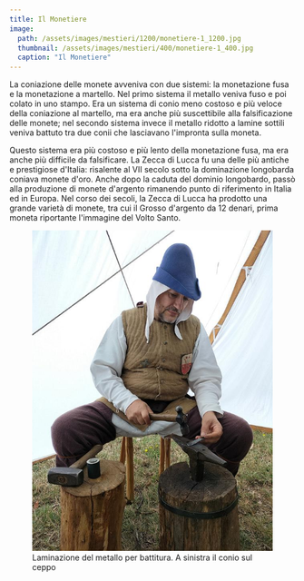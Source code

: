 ```yaml
---
title: Il Monetiere
image: 
  path: /assets/images/mestieri/1200/monetiere-1_1200.jpg
  thumbnail: /assets/images/mestieri/400/monetiere-1_400.jpg
  caption: "Il Monetiere"
---
```



La coniazione delle monete avveniva con due sistemi: la monetazione fusa e la monetazione a martello. Nel primo sistema il metallo veniva fuso e poi colato in uno stampo. Era un sistema di conio meno costoso e più veloce della coniazione al martello, ma era anche più suscettibile alla falsificazione delle monete; nel secondo sistema invece il metallo ridotto a lamine sottili veniva battuto tra due conii che lasciavano l'impronta sulla moneta.

<!-- more -->

Questo sistema era più costoso e più lento della monetazione fusa, ma era anche più difficile da falsificare. La Zecca di Lucca fu una delle più antiche e prestigiose d'Italia: risalente al VII secolo sotto la dominazione longobarda coniava monete d'oro. Anche dopo la caduta del dominio longobardo, passò alla produzione di monete d'argento rimanendo punto di riferimento in Italia ed in Europa. Nel corso dei secoli, la Zecca di Lucca ha prodotto una grande varietà di monete, tra cui il Grosso d'argento da 12 denari, prima moneta riportante l'immagine del Volto Santo.

<figure class="align-center">
    <img src="/assets/images/mestieri/800/monetiere-2_800.jpg" alt="Laminazione del metallo per battitura. A sinistra il conio sul ceppo">
  <figcaption>Laminazione del metallo per battitura. A sinistra il conio sul ceppo</figcaption>
</figure>
